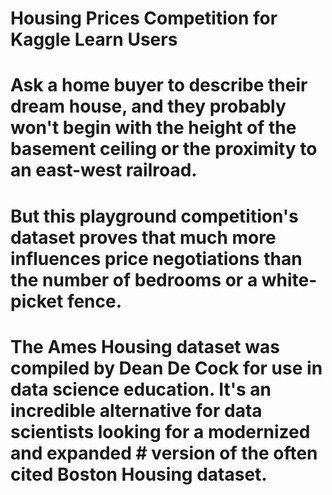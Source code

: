 # Housing Prices Competition for Kaggle Learn Users

# Ask a home buyer to describe their dream house, and they probably won't begin with the height of the basement ceiling or the proximity to an east-west railroad. 
# But this  playground competition's dataset proves that much more influences price negotiations than the number of bedrooms or a white-picket fence.

# The Ames Housing dataset was compiled by Dean De Cock for use in data science education. It's an incredible alternative for data scientists looking for a modernized and expanded # version of the often cited Boston Housing dataset.
